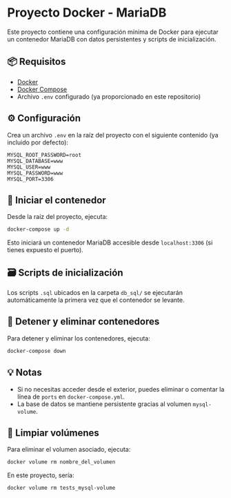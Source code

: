 # Proyecto Docker - MariaDB

Este proyecto contiene una configuración mínima de Docker para ejecutar un contenedor MariaDB con datos persistentes y scripts de inicialización.

## 📦 Requisitos

- [Docker](https://www.docker.com/)
- [Docker Compose](https://docs.docker.com/compose/)
- Archivo `.env` configurado (ya proporcionado en este repositorio)

## ⚙️ Configuración

Crea un archivo `.env` en la raíz del proyecto con el siguiente contenido (ya incluido por defecto):

```env
MYSQL_ROOT_PASSWORD=root
MYSQL_DATABASE=www
MYSQL_USER=www
MYSQL_PASSWORD=www
MYSQL_PORT=3306
```

## 🚀 Iniciar el contenedor

Desde la raíz del proyecto, ejecuta:

```bash
docker-compose up -d
```

Esto iniciará un contenedor MariaDB accesible desde `localhost:3306` (si tienes expuesto el puerto).

## 🗃️ Scripts de inicialización

Los scripts `.sql` ubicados en la carpeta `db_sql/` se ejecutarán automáticamente la primera vez que el contenedor se levante.

## 🛑 Detener y eliminar contenedores

Para detener y eliminar los contenedores, ejecuta:

```bash
docker-compose down
```

## 💡 Notas

- Si no necesitas acceder desde el exterior, puedes eliminar o comentar la línea de `ports` en `docker-compose.yml`.
- La base de datos se mantiene persistente gracias al volumen `mysql-volume`.

## 🧹 Limpiar volúmenes

Para eliminar el volumen asociado, ejecuta:

```bash
docker volume rm nombre_del_volumen
```

En este proyecto, sería:

```bash
docker volume rm tests_mysql-volume
```